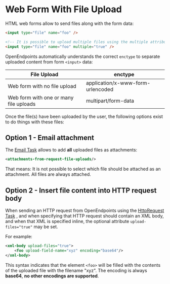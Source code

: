 # Web Form With File Upload

HTML web forms allow to send files along with the form data:

```html
<input type="file" name="foo" />

<!-- It is possible to upload multiple files using the multiple attribute: -->
<input type="file" name="foo" multiple="true" />
```

OpenEndpoints automatically understands the correct `enctype` to separate uploaded content from form `<input>` data:

| File Upload                            | enctype                           |
| -------------------------------------- | --------------------------------- |
| Web form with no file upload           | application/x-www-form-urlencoded |
| Web form with one or many file uploads | multipart/form-data               |

Once the file(s) have been uploaded by the user, the following options exist to do things with these files:

## Option 1 - Email attachment

The [Email Task](../configuration/tasks/email-task.md) allows to add **all** uploaded files as attachments:

```xml
<attachments-from-request-file-uploads/>
```

That means: It is not possible to select which file should be attached as an attachment. All files are always attached.

## Option 2 - Insert file content into HTTP request body

When sending an HTTP request from OpenEndpoints using the [HttpRequest Task](../configuration/tasks/httprequest-task.md) , and when specifying that HTTP request should contain an XML body, and when that XML is specified inline, the optional attribute `upload-files="true"` may be set.

For example:

```xml
<xml-body upload-files="true">
    <foo upload-field-name="xyz" encoding="base64"/>
</xml-body>
```

This syntax indicates that the element `<foo>` will be filled with the contents of the uploaded file with the filename "xyz". The encoding is always **base64**, **no other encodings are supported**.
